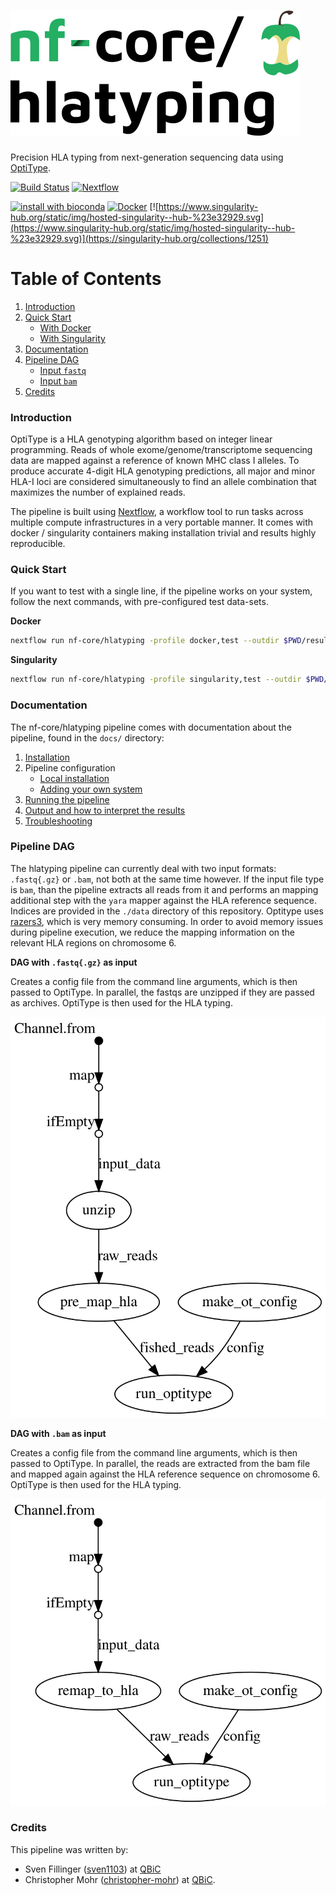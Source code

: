 # ![nfcore/hlatyping](docs/images/hlatyping_logo.png)
Precision HLA typing from next-generation sequencing data using [OptiType](https://github.com/FRED-2/OptiType).

[![Build Status](https://travis-ci.org/nf-core/hlatyping.svg?branch=master)](https://travis-ci.org/nf-core/hlatyping)
[![Nextflow](https://img.shields.io/badge/nextflow-%E2%89%A518.10.1-brightgreen.svg)](https://www.nextflow.io/)

[![install with bioconda](https://img.shields.io/badge/install%20with-bioconda-brightgreen.svg)](http://bioconda.github.io/)
[![Docker](https://img.shields.io/docker/automated/nfcore/hlatyping.svg)](https://hub.docker.com/r/nfcore/hlatyping)
[![https://www.singularity-hub.org/static/img/hosted-singularity--hub-%23e32929.svg](https://www.singularity-hub.org/static/img/hosted-singularity--hub-%23e32929.svg)](https://singularity-hub.org/collections/1251)


# Table of Contents

1. [Introduction](#introduction)
2. [Quick Start](#hotrun)
   * [With Docker](#hrdocker)
   * [With Singularity](#hrsingularity)
3. [Documentation](docs/README.md)
4. [Pipeline DAG](#dag)
   * [Input `fastq`](#dagfastq)
   * [Input `bam`](#dagbam)
5. [Credits](#credits)


### <a name="introduction"></a>Introduction
OptiType is a HLA genotyping algorithm based on integer linear programming. Reads of whole exome/genome/transcriptome sequencing data are mapped against a reference of known MHC class I alleles. To produce accurate 4-digit HLA genotyping predictions, all major and minor HLA-I loci are considered simultaneously to find an allele combination that maximizes the number of explained reads.  

The pipeline is built using [Nextflow](https://www.nextflow.io), a workflow tool to run tasks across multiple compute infrastructures in a very portable manner. It comes with docker / singularity containers making installation trivial and results highly reproducible.

### <a name="hotrun"></a>Quick Start

If you want to test with a single line, if the pipeline works on your system, follow the next commands, with pre-configured test data-sets.

<a name="hrdocker"></a>**Docker**

```bash
nextflow run nf-core/hlatyping -profile docker,test --outdir $PWD/results
```

<a name="hrsingularity"></a>**Singularity**

```bash
nextflow run nf-core/hlatyping -profile singularity,test --outdir $PWD/results
```

### <a name="documentation"></a>Documentation
The nf-core/hlatyping pipeline comes with documentation about the pipeline, found in the `docs/` directory:

1. [Installation](docs/installation.md)
2. Pipeline configuration
    * [Local installation](docs/configuration/local.md)
    * [Adding your own system](docs/configuration/adding_your_own.md)
3. [Running the pipeline](docs/usage.md)
4. [Output and how to interpret the results](docs/output.md)
5. [Troubleshooting](docs/troubleshooting.md)

### <a name="dag"></a> Pipeline DAG

The hlatyping pipeline can currently deal with two input formats: `.fastq{.gz}` or `.bam`, not both at the same time however. If the input file type is `bam`, than the pipeline extracts all reads from it and performs an mapping additional step with the `yara` mapper against the HLA reference sequence. Indices are provided in the `./data` directory of this repository. Optitype uses [razers3](https://github.com/seqan/seqan/tree/master/apps/razers3), which is very memory consuming. In order to avoid memory issues during pipeline execution, we reduce the mapping information on the relevant HLA regions on chromosome 6.

<a name="dagfastq"></a>**DAG with `.fastq{.gz}` as input**

Creates a config file from the command line arguments, which is then passed to OptiType. In parallel, the fastqs are unzipped if they are passed as archives. OptiType is then used for the HLA typing.

<img src="./docs/images/hlatyping_dag_fastq.svg">

<a name="dagbam"></a>**DAG with `.bam` as input**

Creates a config file from the command line arguments, which is then passed to OptiType. In parallel, the reads are extracted from the bam file and mapped again against the HLA reference sequence on chromosome 6. OptiType is then used for the HLA typing.

<img src="./docs/images/hlatyping_dag_bam.svg">

### <a name="credits"></a>Credits

This pipeline was written by:

* Sven Fillinger ([sven1103](https://github.com/sven1103)) at [QBiC](http://qbic.life)
* Christopher Mohr ([christopher-mohr](https://github.com/christopher-mohr)) at [QBiC](http://qbic.life).
